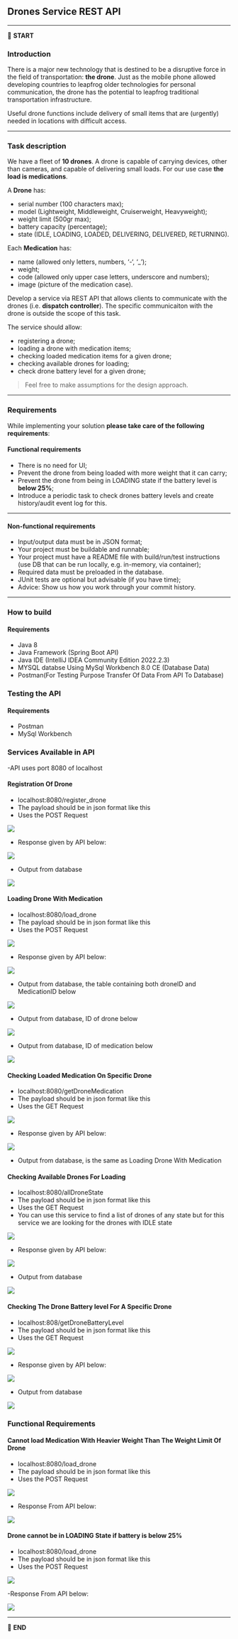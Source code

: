 ## Drones Service REST API


---

:scroll: **START**


### Introduction

There is a major new technology that is destined to be a disruptive force in the field of transportation: **the drone**. Just as the mobile phone allowed developing countries to leapfrog older technologies for personal communication, the drone has the potential to leapfrog traditional transportation infrastructure.

Useful drone functions include delivery of small items that are (urgently) needed in locations with difficult access.

---

### Task description

We have a fleet of **10 drones**. A drone is capable of carrying devices, other than cameras, and capable of delivering small loads. For our use case **the load is medications**.

A **Drone** has:
- serial number (100 characters max);
- model (Lightweight, Middleweight, Cruiserweight, Heavyweight);
- weight limit (500gr max);
- battery capacity (percentage);
- state (IDLE, LOADING, LOADED, DELIVERING, DELIVERED, RETURNING).

Each **Medication** has: 
- name (allowed only letters, numbers, ‘-‘, ‘_’);
- weight;
- code (allowed only upper case letters, underscore and numbers);
- image (picture of the medication case).

Develop a service via REST API that allows clients to communicate with the drones (i.e. **dispatch controller**). The specific communicaiton with the drone is outside the scope of this task. 

The service should allow:
- registering a drone;
- loading a drone with medication items;
- checking loaded medication items for a given drone; 
- checking available drones for loading;
- check drone battery level for a given drone;

> Feel free to make assumptions for the design approach. 

---

### Requirements

While implementing your solution **please take care of the following requirements**: 

#### Functional requirements

- There is no need for UI;
- Prevent the drone from being loaded with more weight that it can carry;
- Prevent the drone from being in LOADING state if the battery level is **below 25%**;
- Introduce a periodic task to check drones battery levels and create history/audit event log for this.

---

#### Non-functional requirements

- Input/output data must be in JSON format;
- Your project must be buildable and runnable;
- Your project must have a README file with build/run/test instructions (use DB that can be run locally, e.g. in-memory, via container);
- Required data must be preloaded in the database.
- JUnit tests are optional but advisable (if you have time);
- Advice: Show us how you work through your commit history.

---
### How to build

#### Requirements

- Java 8
- Java Framework (Spring Boot API)
- Java IDE (IntelliJ IDEA Community Edition 2022.2.3)
- MYSQL databse Using MySql Workbench 8.0 CE (Database Data)
- Postman(For Testing Purpose Transfer Of Data From API To Database)

### Testing the API

#### Requirements

- Postman
- MySql Workbench

### Services Available in API

-API uses port 8080 of localhost

#### Registration Of Drone

- localhost:8080/register_drone 
- The payload should be in json format like this
- Uses the POST Request

![](registerDroneInput.png)

- Response given by API below:

![](registerDroneOutput.png)

- Output from database 

![](registerDroneDatabase.png)

#### Loading Drone With Medication

- localhost:8080/load_drone 
- The payload should be in json format like this
- Uses the POST Request

![](loadDroneInput.png)

- Response given by API below:

![](loadDroneOutput.png)

- Output from database, the table containing both droneID and MedicationID below

![](loadDroneDatabaseRelationshipBetweenDroneAndMedication.png)

- Output from database, ID of drone below

![](loadDronedDatabaseOutput.png)

- Output from database, ID of medication below

![](loadDroneDatabaseMedication.png)

#### Checking Loaded Medication On Specific Drone

- localhost:8080/getDroneMedication 
- The payload should be in json format like this
- Uses the GET Request

![](getMedicationFromLoadedDroneInput.png)

- Response given by API below:

![](getMedicationFromLoadedDroneOutput.png)

- Output from database, is the same as Loading Drone With Medication

#### Checking Available Drones For Loading

- localhost:8080/allDroneState
- The payload should be in json format like this
- Uses the GET Request
- You can use this service to find a list of drones of any state but for this service we are looking for the drones with IDLE state

![](getDronesByStateInput.png)

- Response given by API below:

![](getDronesByStateOutput.png)

- Output from database

![](getDronesByStatedDatabase.png)

#### Checking The Drone Battery level For A Specific Drone

- localhost:808/getDroneBatteryLevel
- The payload should be in json format like this
- Uses the GET Request

![](getBatteryLevelInput.png)

- Response given by API below:

![](getBatteryLevelOutput.png)

- Output from database

![](loadDronedDatabaseOutput.png)


### Functional Requirements

#### Cannot load Medication With Heavier Weight Than The Weight Limit Of Drone

- localhost:8080/load_drone 
- The payload should be in json format like this
- Uses the POST Request

![](FunctionalReqWeightInput.png)

- Response From API below:

![](FunctionalReqWeightOutput.png)

#### Drone cannot be in LOADING State if battery is below 25%

- localhost:8080/load_drone 
- The payload should be in json format like this
- Uses the POST Request

![](FunctionalReqBattery.png)

-Response From API below:

![](FunctionalReqBatteryOutput.png)

---

:scroll: **END** 